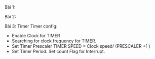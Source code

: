 Bài 1:


Bài 2:

Bài 3: Timer
Timer config:
- Enable Clock for TIMER
- Searching for clock frequency for TIMER.
- Set Timer Prescaler TIMER SPEED = Clock speed/ (PRESCALER +1 )
- Set Timer Period. Set count Flag for Interrupt.

